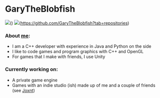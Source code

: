 # GaryTheBlobfish

<a>

![](https://github.com/GaryTheBlobfish/GaryTheBlobfish/blob/master/generated/overview.svg)()
![](https://github.com/GaryTheBlobfish/GaryTheBlobfish/blob/master/generated/languages.svg)(https://github.com/GaryTheBlobfish?tab=repositories)

</a>

### About [me](https://garytheblobfish.github.io):

  - I am a C++ developer with experience in Java and Python on the side
  - I like to code games and program graphics with C++ and OpenGL
  - For games that I make with friends, I use Unity

### Currently working on:
  - A private game engine
  - Games with an indie studio (ish) made up of me and a couple of friends (see [Joxnt](https://github.com/joxnt))
